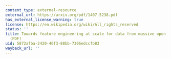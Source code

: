 ```yaml
---
content_type: external-resource
external_url: https://arxiv.org/pdf/1407.5238.pdf
has_external_license_warning: true
license: https://en.wikipedia.org/wiki/All_rights_reserved
status: ''
title: Towards feature engineering at scale for data from massive open online courses
  (PDF)
uid: 5872afba-2420-46f3-88bb-7306edccfb83
wayback_url: ''
---
```

